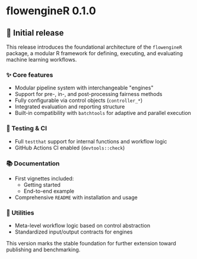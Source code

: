 # flowengineR 0.1.0

## 🚀 Initial release

This release introduces the foundational architecture of the `flowengineR` package, a modular R framework for defining, executing, and evaluating machine learning workflows.

### ✨ Core features
- Modular pipeline system with interchangeable "engines"
- Support for pre-, in-, and post-processing fairness methods
- Fully configurable via control objects (`controller_*`)
- Integrated evaluation and reporting structure
- Built-in compatibility with `batchtools` for adaptive and parallel execution

### 🧪 Testing & CI
- Full `testthat` support for internal functions and workflow logic
- GitHub Actions CI enabled (`devtools::check`)

### 📚 Documentation
- First vignettes included:
  - Getting started
  - End-to-end example
- Comprehensive `README` with installation and usage

### 🔧 Utilities
- Meta-level workflow logic based on control abstraction
- Standardized input/output contracts for engines

This version marks the stable foundation for further extension toward publishing and benchmarking.
